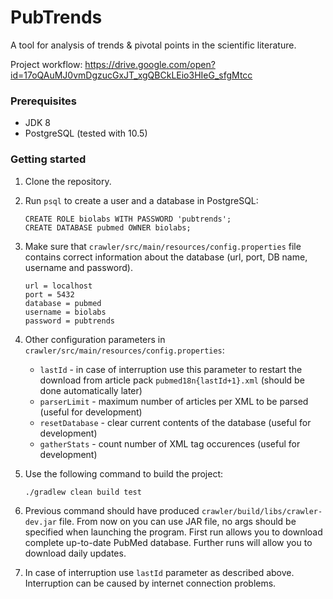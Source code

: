 # PubTrends

A tool for analysis of trends & pivotal points in the scientific literature.

Project workflow: https://drive.google.com/open?id=17oQAuMJ0vmDgzucGxJT_xgQBCkLEio3HIeG_sfgMtcc

### Prerequisites

* JDK 8
* PostgreSQL (tested with 10.5)

### Getting started

1. Clone the repository.

2. Run `psql` to create a user and a database in PostgreSQL:

   ```
   CREATE ROLE biolabs WITH PASSWORD 'pubtrends';
   CREATE DATABASE pubmed OWNER biolabs; 
   ```
   
3. Make sure that `crawler/src/main/resources/config.properties` file contains correct information about the database (url, port, DB name, username and password).
   
   ```
   url = localhost
   port = 5432
   database = pubmed
   username = biolabs
   password = pubtrends
   ```

4. Other configuration parameters in `crawler/src/main/resources/config.properties`:

   * `lastId` - in case of interruption use this parameter to restart the download from article pack `pubmed18n{lastId+1}.xml` (should be done automatically later) 
   * `parserLimit` - maximum number of articles per XML to be parsed (useful for development)
   * `resetDatabase` - clear current contents of the database (useful for development)
   * `gatherStats` - count number of XML tag occurences (useful for development)

5. Use the following command to build the project:

   ```
   ./gradlew clean build test
   ```
     
6. Previous command should have produced `crawler/build/libs/crawler-dev.jar` file.
   From now on you can use JAR file, no args should be specified when launching the program. 
   First run allows you to download complete up-to-date PubMed database.
   Further runs will allow you to download daily updates.
      
7. In case of interruption use `lastId` parameter as described above. Interruption can be caused by internet connection problems.
